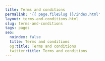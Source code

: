 ```yaml
---
title: Terms and conditions
permalink: '{{ page.fileSlug }}/index.html'
layout: terms-and-conditions.html
slug: terms-and-conditions
tags: pages
seo:
  noindex: false
  title: Terms and conditions
  og:title: Terms and conditions
  twitter:title: Terms and conditions
---
```



